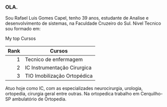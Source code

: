 ### OLA. 
Sou Rafael Luis Gomes Capel, tenho 39 anos, estudante de  Analise e desenvolvimento de sistemas, na Faculdade Cruzeiro do Sul. 
Nivel Tecnico sou formado em:
<summary>My top Cursos</summary>

| Rank | Cursos |
|-----:|-----------|
|     1| Tecnico de enfermagem   |
|     2| IC Instrumentação Cirurgica|
|     3| TIO Imobilização Ortopédica |
</details>
Atuo hoje como IC, com as especializades neurocirurgia, urologia, ortopedia, cirurgia geral entre outras.
Na ortopedica trabalho em Cerquilho-SP ambulatório de Ortopedia.
